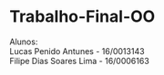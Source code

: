 # Trabalho-Final-OO

Alunos:  
Lucas Penido Antunes - 16/0013143  
Filipe Dias Soares Lima - 16/0006163
